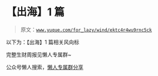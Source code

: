# 【出海】1 篇

> 原文：[`www.yuque.com/for_lazy/wind/ektc4r4wu9rnc5ck`](https://www.yuque.com/for_lazy/wind/ektc4r4wu9rnc5ck)

以下为：【出海】1 篇相关风向标

完整生财周报见懒人专属群~

公众号懒人搜索，[懒人专属群分享](https://lazybook.fun/#/blog/group)